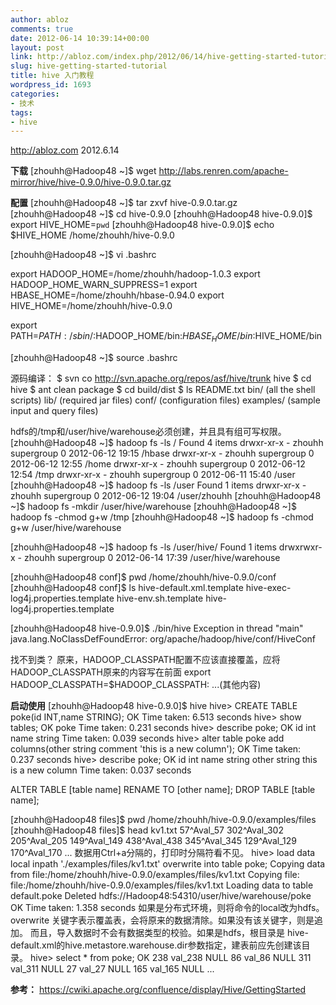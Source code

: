 ```yaml
---
author: abloz
comments: true
date: 2012-06-14 10:39:14+00:00
layout: post
link: http://abloz.com/index.php/2012/06/14/hive-getting-started-tutorial/
slug: hive-getting-started-tutorial
title: hive 入门教程
wordpress_id: 1693
categories:
- 技术
tags:
- hive
---
```


http://abloz.com
2012.6.14

**下载**
[zhouhh@Hadoop48 ~]$ wget http://labs.renren.com/apache-mirror/hive/hive-0.9.0/hive-0.9.0.tar.gz

**配置**
[zhouhh@Hadoop48 ~]$ tar zxvf hive-0.9.0.tar.gz
[zhouhh@Hadoop48 ~]$ cd hive-0.9.0
[zhouhh@Hadoop48 hive-0.9.0]$ export HIVE_HOME=`pwd`
[zhouhh@Hadoop48 hive-0.9.0]$ echo $HIVE_HOME
/home/zhouhh/hive-0.9.0

[zhouhh@Hadoop48 ~]$ vi .bashrc

export  HADOOP_HOME=/home/zhouhh/hadoop-1.0.3
export  HADOOP_HOME_WARN_SUPPRESS=1
export HBASE_HOME=/home/zhouhh/hbase-0.94.0
export HIVE_HOME=/home/zhouhh/hive-0.9.0

export PATH=$PATH:/sbin/:$HADOOP_HOME/bin:$HBASE_HOME/bin:$HIVE_HOME/bin

[zhouhh@Hadoop48 ~]$ source .bashrc

源码编译：
$ svn co http://svn.apache.org/repos/asf/hive/trunk hive
  $ cd hive
  $ ant clean package
  $ cd build/dist
  $ ls
  README.txt
  bin/ (all the shell scripts)
  lib/ (required jar files)
  conf/ (configuration files)
  examples/ (sample input and query files)

hdfs的/tmp和/user/hive/warehouse必须创建，并且具有组可写权限。
[zhouhh@Hadoop48 ~]$ hadoop fs -ls /
Found 4 items
drwxr-xr-x   - zhouhh supergroup          0 2012-06-12 19:15 /hbase
drwxr-xr-x   - zhouhh supergroup          0 2012-06-12 12:55 /home
drwxr-xr-x   - zhouhh supergroup          0 2012-06-12 12:54 /tmp
drwxr-xr-x   - zhouhh supergroup          0 2012-06-11 15:40 /user
[zhouhh@Hadoop48 ~]$ hadoop fs -ls /user
Found 1 items
drwxr-xr-x   - zhouhh supergroup          0 2012-06-12 19:04 /user/zhouhh
[zhouhh@Hadoop48 ~]$ hadoop fs -mkdir /user/hive/warehouse
[zhouhh@Hadoop48 ~]$ hadoop fs -chmod g+w /tmp
[zhouhh@Hadoop48 ~]$ hadoop fs -chmod g+w /user/hive/warehouse

[zhouhh@Hadoop48 ~]$ hadoop fs -ls /user/hive/
Found 1 items
drwxrwxr-x   - zhouhh supergroup          0 2012-06-14 17:39 /user/hive/warehouse

[zhouhh@Hadoop48 conf]$ pwd
/home/zhouhh/hive-0.9.0/conf
[zhouhh@Hadoop48 conf]$ ls
hive-default.xml.template  hive-exec-log4j.properties.template
hive-env.sh.template       hive-log4j.properties.template

[zhouhh@Hadoop48 hive-0.9.0]$ ./bin/hive
Exception in thread "main" java.lang.NoClassDefFoundError: org/apache/hadoop/hive/conf/HiveConf

找不到类？
原来，HADOOP_CLASSPATH配置不应该直接覆盖，应将HADOOP_CLASSPATH原来的内容写在前面
export HADOOP_CLASSPATH=$HADOOP_CLASSPATH: ...(其他内容)

**启动使用**
[zhouhh@Hadoop48 hive-0.9.0]$ hive
hive> CREATE TABLE poke(id INT,name STRING);
OK
Time taken: 6.513 seconds
hive> show tables;
OK
poke
Time taken: 0.231 seconds
hive> describe poke;
OK
id      int
name    string
Time taken: 0.039 seconds
hive> alter table poke add columns(other string comment 'this is a new column');
OK
Time taken: 0.237 seconds
hive> describe poke;
OK
id      int
name    string
other   string  this is a new column
Time taken: 0.037 seconds

ALTER TABLE [table name] RENAME TO [other name];
DROP TABLE [table name];

[zhouhh@Hadoop48 files]$ pwd
/home/zhouhh/hive-0.9.0/examples/files
[zhouhh@Hadoop48 files]$ head kv1.txt
57^Aval_57
302^Aval_302
205^Aval_205
149^Aval_149
438^Aval_438
345^Aval_345
129^Aval_129
170^Aval_170
...
数据用Ctrl+a分隔的，打印时分隔符看不见。
hive> load data local inpath './examples/files/kv1.txt' overwrite into table poke;
Copying data from file:/home/zhouhh/hive-0.9.0/examples/files/kv1.txt
Copying file: file:/home/zhouhh/hive-0.9.0/examples/files/kv1.txt
Loading data to table default.poke
Deleted hdfs://Hadoop48:54310/user/hive/warehouse/poke
OK
Time taken: 1.358 seconds
如果是分布式环境，则将命令的local改为hdfs。overwrite 关键字表示覆盖表，会将原来的数据清除。如果没有该关键字，则是追加。
而且，导入数据时不会有数据类型的校验。如果是hdfs，根目录是 hive-default.xml的hive.metastore.warehouse.dir参数指定，建表前应先创建该目录。
hive> select * from poke;
OK
238     val_238 NULL
86      val_86  NULL
311     val_311 NULL
27      val_27  NULL
165     val_165 NULL
...

**参考：**
https://cwiki.apache.org/confluence/display/Hive/GettingStarted
